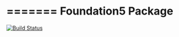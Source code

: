 =======
Foundation5 Package
=======

[![Build Status](https://travis-ci.org/Molajo/IoC.png?branch=master)](https://travis-ci.org/Molajo/Foundation5)

